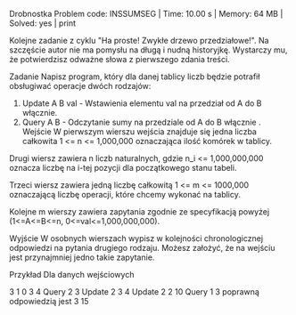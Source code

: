 Drobnostka
Problem code: INSSUMSEG | Time: 10.00 s | Memory: 64 MB | Solved: yes | print

Kolejne zadanie z cyklu "Ha proste! Zwykłe drzewo przedziałowe!". Na szczęście autor nie ma pomysłu na długą i nudną historyjkę. Wystarczy mu, że potwierdzisz odważne słowa z pierwszego zdania treści.

Zadanie
Napisz program, który dla danej tablicy liczb będzie potrafił obsługiwać operacje dwóch rodzajów:

1) Update A B val - Wstawienia elementu val na przedział od A do B włącznie.
2) Query A B - Odczytanie sumy na przedziale od A do B włącznie .
Wejście
W pierwszym wierszu wejścia znajduje się jedna liczba całkowita 1 <= n <= 1,000,000 oznaczająca ilość komórek w tablicy.

Drugi wiersz zawiera n liczb naturalnych, gdzie n_i <= 1,000,000,000 oznacza liczbę na i-tej pozycji dla początkowego stanu tabeli.

Trzeci wiersz zawiera jedną liczbę całkowitą 1 <= m <= 1000,000 oznaczającą liczbę operacji, które chcemy wykonać na tablicy.

Kolejne m wierszy zawiera zapytania zgodnie ze specyfikacją powyżej (1<=A<=B<=n, 0<=val<=1,000,000,000).

Wyjście
W osobnych wierszach wypisz w kolejności chronologicznej odpowiedzi na pytania drugiego rodzaju. Możesz założyć, że na wejściu jest przynajmniej jedno takie zapytanie.

Przykład
Dla danych wejściowych

3
1 0 3
4
Query 2 3
Update 2 3 4
Update 2 2 10
Query 1 3
poprawną odpowiedzią jest
3
15
